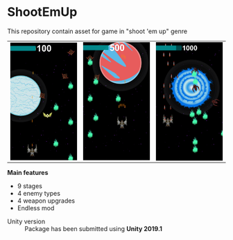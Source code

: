 # ShootEmUp
<p>This repository contain asset for game in "shoot 'em up" genre</p>

<table style="width: 100%;">
	<tbody>
		<tr>
			<td> <img src="Images/0.png" align="left" width="250"> </td>
			<td> <img src="Images/1.png" align="left" width="250"> </td>
			<td> <img src="Images/2.png" align="left" width="250"> </td>
		</tr>
	</tbody>
</table>

<b>Main features</b> 
<ul>
  <li>9 stages</li>
  <li>4 enemy types</li>
  <li>4 weapon upgrades</li>
  <li>Endless mod</li>	
</ul> 

<dl>
  <dt>Unity version</dt>
  <dd>Package has been submitted using <b>Unity 2019.1</b></dd>
</dl>

